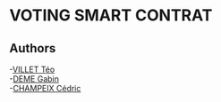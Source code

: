 # VOTING SMART CONTRAT

## Authors

-[VILLET Téo](https://github.com/teovlt)  
-[DEME Gabin](https://github.com/Onibagg/Onibagg)  
-[CHAMPEIX Cédric](https://github.com/cedric-champeix)
